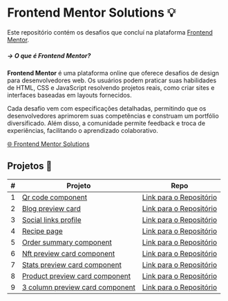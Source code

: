 # Frontend Mentor Solutions 💡

Este repositório contém os desafios que concluí na plataforma [Frontend Mentor](https://www.frontendmentor.io/challenges).

##### &rarr; O que é Frontend Mentor? 
**Frontend Mentor** é uma plataforma online que oferece desafios de design para desenvolvedores web. Os usuários podem praticar suas habilidades de HTML, CSS e JavaScript resolvendo projetos reais, como criar sites e interfaces baseadas em layouts fornecidos.

Cada desafio vem com especificações detalhadas, permitindo que os desenvolvedores aprimorem suas competências e construam um portfólio diversificado. Além disso, a comunidade permite feedback e troca de experiências, facilitando o aprendizado colaborativo.

[🌐 Frontend Mentor Solutions](https://perfidev.github.io/frontend-mentor/)

## Projetos 📝

|  #  | Projeto                                                                                                       | Repo                                                                                                             |
| --- | ------------------------------------------------------------------------------------------------------------- | ---------------------------------------------------------------------------------------------------------------- |
|  1  | [Qr code component](https://perfidev.github.io/frontend-mentor/qr-code-component)                             | [Link para o Repositório](https://github.com/perfidev/frontend-mentor/tree/main/qr-code-component)               |
|  2  | [Blog preview card](https://perfidev.github.io/frontend-mentor/blog-preview-card)                             | [Link para o Repositório](https://github.com/perfidev/frontend-mentor/tree/main/blog-preview-card)               |
|  3  | [Social links profile](https://perfidev.github.io/frontend-mentor/social-links-profile)                       | [Link para o Repositório](https://github.com/perfidev/frontend-mentor/tree/main/social-links-profile)            |
|  4  | [Recipe page](https://perfidev.github.io/frontend-mentor/recipe-page)                                         | [Link para o Repositório](https://github.com/perfidev/frontend-mentor/tree/main/recipe-page)                     |
|  5  | [Order summary component](https://perfidev.github.io/frontend-mentor/order-summary-component)                 | [Link para o Repositório](https://github.com/perfidev/frontend-mentor/tree/main/order-summary-component)         |
|  6  | [Nft preview card component](https://perfidev.github.io/frontend-mentor/nft-preview-card-component)           | [Link para o Repositório](https://github.com/perfidev/frontend-mentor/tree/main/nft-preview-card-component)      |
|  7  | [Stats preview card component](https://perfidev.github.io/frontend-mentor/stats-preview-card-component)       | [Link para o Repositório](https://github.com/perfidev/frontend-mentor/tree/main/stats-preview-card-component)    |
|  8  | [Product preview card component](https://perfidev.github.io/frontend-mentor/product-preview-card-component)   | [Link para o Repositório](https://github.com/perfidev/frontend-mentor/tree/main/product-preview-card-component)  |
|  9  | [3 column preview card component](https://perfidev.github.io/frontend-mentor/3-column-preview-card-component) | [Link para o Repositório](https://github.com/perfidev/frontend-mentor/tree/main/3-column-preview-card-component) |